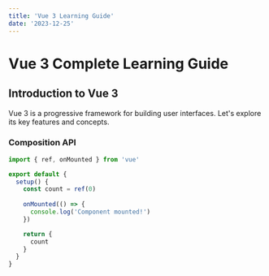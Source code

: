 ```yaml
---
title: 'Vue 3 Learning Guide'
date: '2023-12-25'
---
```


# Vue 3 Complete Learning Guide

## Introduction to Vue 3

Vue 3 is a progressive framework for building user interfaces. Let's explore its key features and concepts.

### Composition API

```javascript
import { ref, onMounted } from 'vue'

export default {
  setup() {
    const count = ref(0)
    
    onMounted(() => {
      console.log('Component mounted!')
    })

    return {
      count
    }
  }
}

